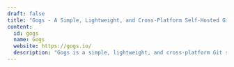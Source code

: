 ```yaml
---
draft: false
title: "Gogs - A Simple, Lightweight, and Cross-Platform Self-Hosted Git Service"
content:
  id: gogs
  name: Gogs
  website: https://gogs.io/
  description: "Gogs is a simple, lightweight, and cross-platform Git service that provides hassle-free setup and management for self-hosted repositories. It's open-source, free, and works across all platforms supported by Go."
---
```

